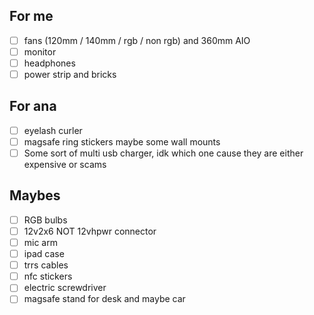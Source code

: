 ## For me
- [ ] fans (120mm / 140mm / rgb / non rgb) and 360mm AIO
- [ ] monitor
- [ ] headphones
- [ ] power strip and bricks

## For ana
- [ ] eyelash curler
- [ ] magsafe ring stickers maybe some wall mounts
- [ ] Some sort of multi usb charger, idk which one cause they are either expensive or scams

## Maybes
- [ ] RGB bulbs
- [ ] 12v2x6 NOT 12vhpwr connector
- [ ] mic arm
- [ ] ipad case
- [ ] trrs cables
- [ ] nfc stickers
- [ ] electric screwdriver
- [ ] magsafe stand for desk and maybe car